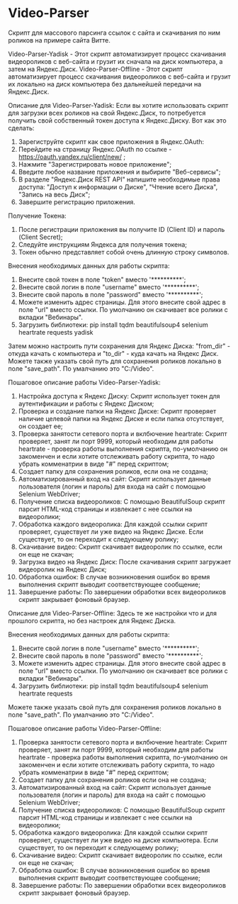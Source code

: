 # Video-Parser
Скрипт для массового парсинга ссылок с сайта и скачивания по ним роликов на примере сайта Витте.

Video-Parser-Yadisk - Этот скрипт автоматизирует процесс скачивания видеороликов с веб-сайта и грузит их сначала на диск компьютера, а затем на Яндекс.Диск.
Video-Parser-Offline - Этот скрипт автоматизирует процесс скачивания видеороликов с веб-сайта и грузит их локально на диск компьютера без дальнейшей передачи на Яндекс.Диск.

Описание для Video-Parser-Yadisk:
 Если вы хотите использовать скрипт для загрузки всех роликов на свой Яндекс.Диск, то потребуется получить свой собственный токен доступа к Яндекс.Диску. 
 Вот как это сделать:
  1) Зарегиструйте скрипт как свое приложения в Яндекс.OAuth:
  2) Перейдите на страницу Яндекс.OAuth по ссылке - https://oauth.yandex.ru/client/new/ ;
  3) Нажмите "Зарегистрировать новое приложение";
  4) Введите любое название приложения и выбирите "Веб-сервисы";
  5) В разделе "Яндекс.Диск REST API" напишите необходимые права доступа: "Доступ к информации о Диске", "Чтение всего Диска", "Запись на весь Диск";
  6) Завершите регистрацию приложения.
 
 Получение Токена:
  1) После регистрации приложения вы получите ID (Client ID) и пароль (Client Secret);
  2) Следуйте инструкциям Яндекса для получения токена;
  3) Токен обычно представляет собой очень длинную строку символов.

 Внесения необходимых данных для работы скрипта:
  1) Внесите свой токен в поле "token" вместо '**********';
  2) Внесите свой логин в поле "username" вместо '**********';
  3) Внесите свой пароль в поле "password" вместо '**********';
  4) Можете изменить адрес страницы. Для этого внесите свой адрес в поле "url" вместо ссылки. По умолчанию он скачивает все ролики с вкладки "Вебинары".
  5) Загрузить библиотеки: pip install tqdm beautifulsoup4 selenium heartrate requests yadisk

 Затем можно настроить пути сохранения для Яндекс Диска: "from_dir" - откуда качать с компьютера и "to_dir" - куда качать на Яндекс Диск.
 Можете также указать свой путь для сохранения роликов локально в поле "save_path". По умалчанию это "C:/Video".

 Пошаговое описание работы Video-Parser-Yadisk:
  1) Настройка доступа к Яндекс Диску: Скрипт использует токен для аутентификации и работы с Яндекс Диском;
  2) Проверка и создание папки на Яндекс Диске: Скрипт проверяет наличие целевой папки на Яндекс Диске и если папка отсутствует, он создает ее;
  3) Проверка занятости сетевого порта и вклбючение heartrate: Скрипт проверяет, занят ли порт 9999, который необходим для работы heartrate - проверка работы выполнения скрипта,
  по-умолчанию он закоменчен и если хотите отслеживать работу скрипта, то надо убрать комменатрии в виде "#" перед скриптом;
  4) Создает папку для сохранения роликов, если она не создана;
  5) Автоматизированный вход на сайт: Скрипт использует данные пользователя (логин и пароль) для входа на сайт с помощью Selenium WebDriver;
  6) Получение списка видеороликов: С помощью BeautifulSoup скрипт парсит HTML-код страницы и извлекает с нее ссылки на видеоролики;
  7) Обработка каждого видеоролика: Для каждой ссылки скрипт проверяет, существует ли уже видео на Яндекс Диске. Если существует, то он переходит к следующему ролику;
  8) Скачивание видео: Скрипт скачивает видеоролик по ссылке, если он еще не скачан;
  9) Загрузка видео на Яндекс Диск: После скачивания скрипт загружает видеоролик на Яндекс Диск;
  10) Обработка ошибок: В случае возникновения ошибок во время выполнения скрипт выводит соответствующее сообщение;
  11) Завершение работы: По завершении обработки всех видеороликов скрипт закрывает фоновый браузер.

Описание для Video-Parser-Offline:
 Здесь те же настройки что и для прошлого скрипта, но без настроек для Яндекс Диска.

 Внесения необходимых данных для работы скрипта:
  1) Внесите свой логин в поле "username" вместо '**********';
  2) Внесите свой пароль в поле "password" вместо '**********';
  3) Можете изменить адрес страницы. Для этого внесите свой адрес в поле "url" вместо ссылки. По умолчанию он скачивает все ролики с вкладки "Вебинары".
  4) Загрузить библиотеки: pip install tqdm beautifulsoup4 selenium heartrate requests
     
 Можете также указать свой путь для сохранения роликов локально в поле "save_path". По умалчанию это "C:/Video".

 Пошаговое описание работы Video-Parser-Offline:
  1) Проверка занятости сетевого порта и вклбючение heartrate: Скрипт проверяет, занят ли порт 9999, который необходим для работы heartrate - проверка работы выполнения скрипта,
  по-умолчанию он закоменчен и если хотите отслеживать работу скрипта, то надо убрать комменатрии в виде "#" перед скриптом;
  2) Создает папку для сохранения роликов если она не создана;
  3) Автоматизированный вход на сайт: Скрипт использует данные пользователя (логин и пароль) для входа на сайт с помощью Selenium WebDriver;
  4) Получение списка видеороликов: С помощью BeautifulSoup скрипт парсит HTML-код страницы и извлекает с нее ссылки на видеоролики;
  5) Обработка каждого видеоролика: Для каждой ссылки скрипт проверяет, существует ли уже видео на диске компьютера. Если существует, то он переходит к следующему ролику;
  6) Скачивание видео: Скрипт скачивает видеоролик по ссылке, если он еще не скачан;
  7) Обработка ошибок: В случае возникновения ошибок во время выполнения скрипт выводит соответствующее сообщение;
  8) Завершение работы: По завершении обработки всех видеороликов скрипт закрывает фоновый браузер.
